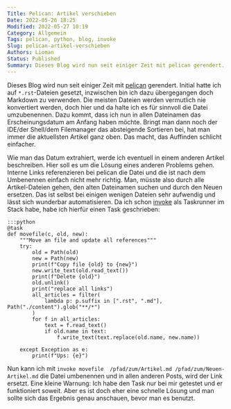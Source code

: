 ```yaml
---
Title: Pelican: Artikel verschieben
Date: 2022-05-26 18:25
Modified: 2022-05-27 10:19
Category: Allgemein
Tags: pelican, python, blog, invoke
Slug: pelican-artikel-verschieben
Authors: Lioman
Status: Published
Summary: Dieses Blog wird nun seit einiger Zeit mit pelican gerendert. Initial hatte ich auf *.rst-Dateien gesetzt, inzwischen bin ich dazu übergegangen doch Markdown zu verwenden. Die meisten Dateien werden vermutlich nie konvertiert werden, doch hier und da halte ich es für sinnvoll die Datei umzubenennen. Um Artikel in pelican zu verschieben, habe ich einen einfachen Task erstellt...
---
```


Dieses Blog wird nun seit einiger Zeit mit [pelican](https://getpelican.com) gerendert.
Initial hatte ich auf `*.rst`-Dateien gesetzt,
inzwischen bin ich dazu übergegangen doch Markdown zu verwenden.
Die meisten Dateien werden vermutlich nie konvertiert werden,
doch hier und da halte ich es für sinnvoll die Datei umzubenennen.
Dazu kommt, dass ich nun in allen Dateinamen das Erscheinungsdatum am Anfang haben möchte.
Bringt man dann noch der IDE/der Shell/dem Filemanager das absteigende Sortieren bei,
hat man immer die aktuellsten Artikel ganz oben.
Das macht, das Auffinden schlicht einfacher.

Wie man das Datum extrahiert, werde ich eventuell in einem anderen Artikel beschreiben.
Hier soll es um die Lösung eines anderen Problems gehen.
Interne Links referenzieren bei pelican die Datei
und die ist nach dem Umbenennen einfach nicht mehr richtig.
Man, müsste also durch alle Artikel-Dateien gehen, den alten Dateinamen suchen und durch den Neuen ersetzen.
Das ist selbst bei einigen wenigen Dateien sehr aufwendig und lässt sich wunderbar automatisieren.
Da ich schon [invoke](https://www.pyinvoke.org/) als Taskrunner im Stack habe,
habe ich hierfür einen Task geschrieben:

    :::python
    @task
    def movefile(c, old, new):
        """Move an file and update all references"""
        try:
            old = Path(old)
            new = Path(new)
            print(f"Copy file {old} to {new}")
            new.write_text(old.read_text())
            print(f"Delete {old}")
            old.unlink()
            print("replace all links")
            all_articles = filter(
                lambda p: p.suffix in [".rst", ".md"], Path("./content").glob("**/*")
            )
            for f in all_articles:
                text = f.read_text()
                if old.name in text:
                    f.write_text(text.replace(old.name, new.name))

        except Exception as e:
            print(f"Ups: {e}")

Nun kann ich mit `invoke movefile  /pfad/zum/Artikel.md /pfad/zum/Neuen-Artikel.md`
die Datei umbenennen
und in allen anderen Posts, wird der Link ersetzt.
Eine kleine Warnung: Ich habe den Task nur bei mir getestet und er funktioniert soweit.
Aber es ist doch eher eine schnelle Lösung
und man sollte sich das Ergebnis genau anschauen, bevor man es benutzt.
